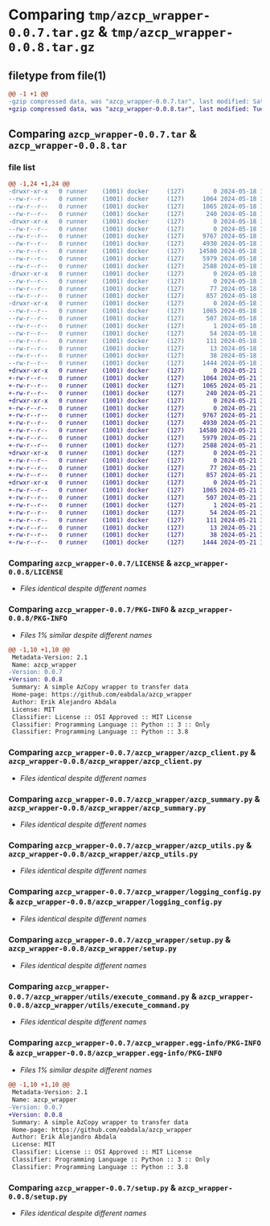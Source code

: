 # Comparing `tmp/azcp_wrapper-0.0.7.tar.gz` & `tmp/azcp_wrapper-0.0.8.tar.gz`

## filetype from file(1)

```diff
@@ -1 +1 @@
-gzip compressed data, was "azcp_wrapper-0.0.7.tar", last modified: Sat May 18 16:03:23 2024, max compression
+gzip compressed data, was "azcp_wrapper-0.0.8.tar", last modified: Tue May 21 16:30:29 2024, max compression
```

## Comparing `azcp_wrapper-0.0.7.tar` & `azcp_wrapper-0.0.8.tar`

### file list

```diff
@@ -1,24 +1,24 @@
-drwxr-xr-x   0 runner    (1001) docker     (127)        0 2024-05-18 16:03:23.414786 azcp_wrapper-0.0.7/
--rw-r--r--   0 runner    (1001) docker     (127)     1064 2024-05-18 16:03:19.000000 azcp_wrapper-0.0.7/LICENSE
--rw-r--r--   0 runner    (1001) docker     (127)     1065 2024-05-18 16:03:23.414786 azcp_wrapper-0.0.7/PKG-INFO
--rw-r--r--   0 runner    (1001) docker     (127)      240 2024-05-18 16:03:19.000000 azcp_wrapper-0.0.7/README.md
-drwxr-xr-x   0 runner    (1001) docker     (127)        0 2024-05-18 16:03:23.410786 azcp_wrapper-0.0.7/azcp_wrapper/
--rw-r--r--   0 runner    (1001) docker     (127)        0 2024-05-18 16:03:19.000000 azcp_wrapper-0.0.7/azcp_wrapper/__init__.py
--rw-r--r--   0 runner    (1001) docker     (127)     9767 2024-05-18 16:03:19.000000 azcp_wrapper-0.0.7/azcp_wrapper/azcp_client.py
--rw-r--r--   0 runner    (1001) docker     (127)     4930 2024-05-18 16:03:19.000000 azcp_wrapper-0.0.7/azcp_wrapper/azcp_summary.py
--rw-r--r--   0 runner    (1001) docker     (127)    14580 2024-05-18 16:03:19.000000 azcp_wrapper-0.0.7/azcp_wrapper/azcp_utils.py
--rw-r--r--   0 runner    (1001) docker     (127)     5979 2024-05-18 16:03:19.000000 azcp_wrapper-0.0.7/azcp_wrapper/logging_config.py
--rw-r--r--   0 runner    (1001) docker     (127)     2588 2024-05-18 16:03:19.000000 azcp_wrapper-0.0.7/azcp_wrapper/setup.py
-drwxr-xr-x   0 runner    (1001) docker     (127)        0 2024-05-18 16:03:23.410786 azcp_wrapper-0.0.7/azcp_wrapper/utils/
--rw-r--r--   0 runner    (1001) docker     (127)        0 2024-05-18 16:03:19.000000 azcp_wrapper-0.0.7/azcp_wrapper/utils/__init__.py
--rw-r--r--   0 runner    (1001) docker     (127)       77 2024-05-18 16:03:19.000000 azcp_wrapper-0.0.7/azcp_wrapper/utils/constants.py
--rw-r--r--   0 runner    (1001) docker     (127)      857 2024-05-18 16:03:19.000000 azcp_wrapper-0.0.7/azcp_wrapper/utils/execute_command.py
-drwxr-xr-x   0 runner    (1001) docker     (127)        0 2024-05-18 16:03:23.410786 azcp_wrapper-0.0.7/azcp_wrapper.egg-info/
--rw-r--r--   0 runner    (1001) docker     (127)     1065 2024-05-18 16:03:23.000000 azcp_wrapper-0.0.7/azcp_wrapper.egg-info/PKG-INFO
--rw-r--r--   0 runner    (1001) docker     (127)      507 2024-05-18 16:03:23.000000 azcp_wrapper-0.0.7/azcp_wrapper.egg-info/SOURCES.txt
--rw-r--r--   0 runner    (1001) docker     (127)        1 2024-05-18 16:03:23.000000 azcp_wrapper-0.0.7/azcp_wrapper.egg-info/dependency_links.txt
--rw-r--r--   0 runner    (1001) docker     (127)       54 2024-05-18 16:03:23.000000 azcp_wrapper-0.0.7/azcp_wrapper.egg-info/entry_points.txt
--rw-r--r--   0 runner    (1001) docker     (127)      111 2024-05-18 16:03:23.000000 azcp_wrapper-0.0.7/azcp_wrapper.egg-info/requires.txt
--rw-r--r--   0 runner    (1001) docker     (127)       13 2024-05-18 16:03:23.000000 azcp_wrapper-0.0.7/azcp_wrapper.egg-info/top_level.txt
--rw-r--r--   0 runner    (1001) docker     (127)       38 2024-05-18 16:03:23.414786 azcp_wrapper-0.0.7/setup.cfg
--rw-r--r--   0 runner    (1001) docker     (127)     1444 2024-05-18 16:03:19.000000 azcp_wrapper-0.0.7/setup.py
+drwxr-xr-x   0 runner    (1001) docker     (127)        0 2024-05-21 16:30:29.459838 azcp_wrapper-0.0.8/
+-rw-r--r--   0 runner    (1001) docker     (127)     1064 2024-05-21 16:30:25.000000 azcp_wrapper-0.0.8/LICENSE
+-rw-r--r--   0 runner    (1001) docker     (127)     1065 2024-05-21 16:30:29.459838 azcp_wrapper-0.0.8/PKG-INFO
+-rw-r--r--   0 runner    (1001) docker     (127)      240 2024-05-21 16:30:25.000000 azcp_wrapper-0.0.8/README.md
+drwxr-xr-x   0 runner    (1001) docker     (127)        0 2024-05-21 16:30:29.455837 azcp_wrapper-0.0.8/azcp_wrapper/
+-rw-r--r--   0 runner    (1001) docker     (127)        0 2024-05-21 16:30:25.000000 azcp_wrapper-0.0.8/azcp_wrapper/__init__.py
+-rw-r--r--   0 runner    (1001) docker     (127)     9767 2024-05-21 16:30:25.000000 azcp_wrapper-0.0.8/azcp_wrapper/azcp_client.py
+-rw-r--r--   0 runner    (1001) docker     (127)     4930 2024-05-21 16:30:25.000000 azcp_wrapper-0.0.8/azcp_wrapper/azcp_summary.py
+-rw-r--r--   0 runner    (1001) docker     (127)    14580 2024-05-21 16:30:25.000000 azcp_wrapper-0.0.8/azcp_wrapper/azcp_utils.py
+-rw-r--r--   0 runner    (1001) docker     (127)     5979 2024-05-21 16:30:25.000000 azcp_wrapper-0.0.8/azcp_wrapper/logging_config.py
+-rw-r--r--   0 runner    (1001) docker     (127)     2588 2024-05-21 16:30:25.000000 azcp_wrapper-0.0.8/azcp_wrapper/setup.py
+drwxr-xr-x   0 runner    (1001) docker     (127)        0 2024-05-21 16:30:29.459838 azcp_wrapper-0.0.8/azcp_wrapper/utils/
+-rw-r--r--   0 runner    (1001) docker     (127)        0 2024-05-21 16:30:25.000000 azcp_wrapper-0.0.8/azcp_wrapper/utils/__init__.py
+-rw-r--r--   0 runner    (1001) docker     (127)       77 2024-05-21 16:30:25.000000 azcp_wrapper-0.0.8/azcp_wrapper/utils/constants.py
+-rw-r--r--   0 runner    (1001) docker     (127)      857 2024-05-21 16:30:25.000000 azcp_wrapper-0.0.8/azcp_wrapper/utils/execute_command.py
+drwxr-xr-x   0 runner    (1001) docker     (127)        0 2024-05-21 16:30:29.459838 azcp_wrapper-0.0.8/azcp_wrapper.egg-info/
+-rw-r--r--   0 runner    (1001) docker     (127)     1065 2024-05-21 16:30:29.000000 azcp_wrapper-0.0.8/azcp_wrapper.egg-info/PKG-INFO
+-rw-r--r--   0 runner    (1001) docker     (127)      507 2024-05-21 16:30:29.000000 azcp_wrapper-0.0.8/azcp_wrapper.egg-info/SOURCES.txt
+-rw-r--r--   0 runner    (1001) docker     (127)        1 2024-05-21 16:30:29.000000 azcp_wrapper-0.0.8/azcp_wrapper.egg-info/dependency_links.txt
+-rw-r--r--   0 runner    (1001) docker     (127)       54 2024-05-21 16:30:29.000000 azcp_wrapper-0.0.8/azcp_wrapper.egg-info/entry_points.txt
+-rw-r--r--   0 runner    (1001) docker     (127)      111 2024-05-21 16:30:29.000000 azcp_wrapper-0.0.8/azcp_wrapper.egg-info/requires.txt
+-rw-r--r--   0 runner    (1001) docker     (127)       13 2024-05-21 16:30:29.000000 azcp_wrapper-0.0.8/azcp_wrapper.egg-info/top_level.txt
+-rw-r--r--   0 runner    (1001) docker     (127)       38 2024-05-21 16:30:29.459838 azcp_wrapper-0.0.8/setup.cfg
+-rw-r--r--   0 runner    (1001) docker     (127)     1444 2024-05-21 16:30:25.000000 azcp_wrapper-0.0.8/setup.py
```

### Comparing `azcp_wrapper-0.0.7/LICENSE` & `azcp_wrapper-0.0.8/LICENSE`

 * *Files identical despite different names*

### Comparing `azcp_wrapper-0.0.7/PKG-INFO` & `azcp_wrapper-0.0.8/PKG-INFO`

 * *Files 1% similar despite different names*

```diff
@@ -1,10 +1,10 @@
 Metadata-Version: 2.1
 Name: azcp_wrapper
-Version: 0.0.7
+Version: 0.0.8
 Summary: A simple AzCopy wrapper to transfer data
 Home-page: https://github.com/eabdala/azcp_wrapper
 Author: Erik Alejandro Abdala
 License: MIT
 Classifier: License :: OSI Approved :: MIT License
 Classifier: Programming Language :: Python :: 3 :: Only
 Classifier: Programming Language :: Python :: 3.8
```

### Comparing `azcp_wrapper-0.0.7/azcp_wrapper/azcp_client.py` & `azcp_wrapper-0.0.8/azcp_wrapper/azcp_client.py`

 * *Files identical despite different names*

### Comparing `azcp_wrapper-0.0.7/azcp_wrapper/azcp_summary.py` & `azcp_wrapper-0.0.8/azcp_wrapper/azcp_summary.py`

 * *Files identical despite different names*

### Comparing `azcp_wrapper-0.0.7/azcp_wrapper/azcp_utils.py` & `azcp_wrapper-0.0.8/azcp_wrapper/azcp_utils.py`

 * *Files identical despite different names*

### Comparing `azcp_wrapper-0.0.7/azcp_wrapper/logging_config.py` & `azcp_wrapper-0.0.8/azcp_wrapper/logging_config.py`

 * *Files identical despite different names*

### Comparing `azcp_wrapper-0.0.7/azcp_wrapper/setup.py` & `azcp_wrapper-0.0.8/azcp_wrapper/setup.py`

 * *Files identical despite different names*

### Comparing `azcp_wrapper-0.0.7/azcp_wrapper/utils/execute_command.py` & `azcp_wrapper-0.0.8/azcp_wrapper/utils/execute_command.py`

 * *Files identical despite different names*

### Comparing `azcp_wrapper-0.0.7/azcp_wrapper.egg-info/PKG-INFO` & `azcp_wrapper-0.0.8/azcp_wrapper.egg-info/PKG-INFO`

 * *Files 1% similar despite different names*

```diff
@@ -1,10 +1,10 @@
 Metadata-Version: 2.1
 Name: azcp_wrapper
-Version: 0.0.7
+Version: 0.0.8
 Summary: A simple AzCopy wrapper to transfer data
 Home-page: https://github.com/eabdala/azcp_wrapper
 Author: Erik Alejandro Abdala
 License: MIT
 Classifier: License :: OSI Approved :: MIT License
 Classifier: Programming Language :: Python :: 3 :: Only
 Classifier: Programming Language :: Python :: 3.8
```

### Comparing `azcp_wrapper-0.0.7/setup.py` & `azcp_wrapper-0.0.8/setup.py`

 * *Files identical despite different names*

